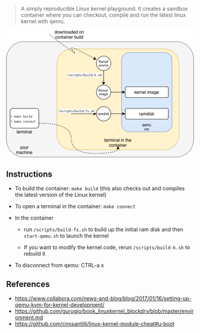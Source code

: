 > A simply reproducible Linux kernel playground. It creates a sandbox container where you can checkout, compile and run the
> latest linux kernel with qemu.

<p align="center">
  <img src="picture.png">
</p>

## Instructions

- To build the container: `make build` (this also checks out and compiles the
  latest version of the Linux kernel)

- To open a terminal in the container: `make connect`

- In the container

  - run `/scripts/build-fs.sh` to build up the initial ram disk and then
    `start-qemu.sh` to launch the kernel

  - If you want to modify the kernel code, rerun `/scripts/build-k.sh` to
    rebuild it

- To disconnect from qemu: CTRL-a x

## References

- https://www.collabora.com/news-and-blog/blog/2017/01/16/setting-up-qemu-kvm-for-kernel-development/
- https://github.com/gurugio/book_linuxkernel_blockdrv/blob/master/environment.md
- https://github.com/cirosantilli/linux-kernel-module-cheat#u-boot
